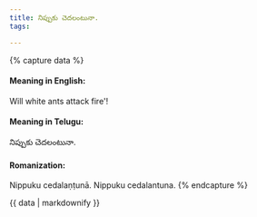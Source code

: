 ```yaml
---
title: నిప్పుకు చెదలంటునా.
tags:

---
```


{% capture data %}
#### Meaning in English:
Will white ants attack fire'!

#### Meaning in Telugu:
నిప్పుకు చెదలంటునా.

#### Romanization:
Nippuku cedalaṇṭunā.
Nippuku cedalantuna.
{% endcapture %}

{{ data | markdownify }}

